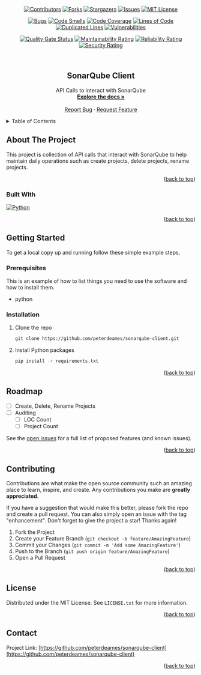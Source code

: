 <a name="readme-top"></a>
<div align="center">

<!-- PROJECT SHIELDS -->
<!--
*** I'm using markdown "reference style" links for readability.
*** Reference links are enclosed in brackets [ ] instead of parentheses ( ).
*** See the bottom of this document for the declaration of the reference variables
*** for contributors-url, forks-url, etc. This is an optional, concise syntax you may use.
*** https://www.markdownguide.org/basic-syntax/#reference-style-links
-->
[![Contributors][contributors-shield]][contributors-url]
[![Forks][forks-shield]][forks-url]
[![Stargazers][stars-shield]][stars-url]
[![Issues][issues-shield]][issues-url]
[![MIT License][license-shield]][license-url]

[![Bugs][bugs-badge]][sonar-url]
[![Code Smells][codesmells-badge]][sonar-url]
[![Code Coverage][coverage-badge]][sonar-url]
[![Lines of Code][loc-badge]][sonar-url]
[![Duplicated Lines][duplicatedlines-badge]][sonar-url]
[![Vulnerabilities][vulnerabilities-badge]][sonar-url]

[![Quality Gate Status][qualitygate-badge]][sonar-url]
[![Maintainability Rating][maintainability-badge]][sonar-url]
[![Reliability Rating][reliability-badge]][sonar-url]
[![Security Rating][security-badge]][sonar-url]


<!-- PROJECT LOGO -->
<br />
<h2 align="center">SonarQube Client</h2>

  <p align="center">
    API Calls to interact with SonarQube
    <br />
    <a href="https://github.com/peterdeames/sonarqube-client"><strong>Explore the docs »</strong></a>
    <br />
    <br />
    <a href="https://github.com/peterdeames/sonarqube-client/issues">Report Bug</a>
    ·
    <a href="https://github.com/peterdeames/sonarqube-client/issues">Request Feature</a>
  </p>
</div>



<!-- TABLE OF CONTENTS -->
<details>
  <summary>Table of Contents</summary>
  <ol>
    <li>
      <a href="#about-the-project">About The Project</a>
      <ul>
        <li><a href="#built-with">Built With</a></li>
      </ul>
    </li>
    <li>
      <a href="#getting-started">Getting Started</a>
      <ul>
        <li><a href="#prerequisites">Prerequisites</a></li>
        <li><a href="#installation">Installation</a></li>
      </ul>
    </li>
    <li><a href="#usage">Usage</a></li>
    <li><a href="#roadmap">Roadmap</a></li>
    <li><a href="#contributing">Contributing</a></li>
    <li><a href="#license">License</a></li>
    <li><a href="#contact">Contact</a></li>
    <li><a href="#acknowledgments">Acknowledgments</a></li>
  </ol>
</details>



<!-- ABOUT THE PROJECT -->
## About The Project

This project is collection of API calls that interact with SonarQube to help maintain daily operations such as create projects, delete projects, rename projects.

<p align="right">(<a href="#readme-top">back to top</a>)</p>



### Built With

[![Python][Python.org]][Python-url]

<p align="right">(<a href="#readme-top">back to top</a>)</p>



<!-- GETTING STARTED -->
## Getting Started


To get a local copy up and running follow these simple example steps.

### Prerequisites

This is an example of how to list things you need to use the software and how to install them.
* python

### Installation

1. Clone the repo
   ```sh
   git clone https://github.com/peterdeames/sonarqube-client.git
   ```
2. Install Python packages
   ```sh
   pip install -r requirements.txt
   ```

<p align="right">(<a href="#readme-top">back to top</a>)</p>



<!-- USAGE EXAMPLES -->
<!-- ## Usage

Use this space to show useful examples of how a project can be used. Additional screenshots, code examples and demos work well in this space. You may also link to more resources.

_For more examples, please refer to the [Documentation](https://example.com)_

<p align="right">(<a href="#readme-top">back to top</a>)</p> -->



<!-- ROADMAP -->
## Roadmap

- [ ] Create, Delete, Rename Projects
- [ ] Auditing
    - [ ] LOC Count
    - [ ] Project Count

See the [open issues](https://github.com/peterdeames/sonarqube-client/issues) for a full list of proposed features (and known issues).

<p align="right">(<a href="#readme-top">back to top</a>)</p>



<!-- CONTRIBUTING -->
## Contributing

Contributions are what make the open source community such an amazing place to learn, inspire, and create. Any contributions you make are **greatly appreciated**.

If you have a suggestion that would make this better, please fork the repo and create a pull request. You can also simply open an issue with the tag "enhancement".
Don't forget to give the project a star! Thanks again!

1. Fork the Project
2. Create your Feature Branch (`git checkout -b feature/AmazingFeature`)
3. Commit your Changes (`git commit -m 'Add some AmazingFeature'`)
4. Push to the Branch (`git push origin feature/AmazingFeature`)
5. Open a Pull Request

<p align="right">(<a href="#readme-top">back to top</a>)</p>



<!-- LICENSE -->
## License

Distributed under the MIT License. See `LICENSE.txt` for more information.

<p align="right">(<a href="#readme-top">back to top</a>)</p>



<!-- CONTACT -->
## Contact

Project Link: [https://github.com/peterdeames/sonarqube-client](https://github.com/peterdeames/sonarqube-client)

<p align="right">(<a href="#readme-top">back to top</a>)</p>



<!-- ACKNOWLEDGMENTS -->
<!-- ## Acknowledgments

* []()
* []()
* []()

<p align="right">(<a href="#readme-top">back to top</a>)</p> -->



<!-- MARKDOWN LINKS & IMAGES -->
<!-- https://www.markdownguide.org/basic-syntax/#reference-style-links -->
[contributors-shield]: https://img.shields.io/github/contributors/peterdeames/sonarqube-client.svg?style=for-the-badge
[contributors-url]: https://github.com/peterdeames/sonarqube-client/graphs/contributors
[forks-shield]: https://img.shields.io/github/forks/peterdeames/sonarqube-client.svg?style=for-the-badge
[forks-url]: https://github.com/peterdeames/sonarqube-client/network/members
[stars-shield]: https://img.shields.io/github/stars/peterdeames/sonarqube-client.svg?style=for-the-badge
[stars-url]: https://github.com/peterdeames/sonarqube-client/stargazers
[issues-shield]: https://img.shields.io/github/issues/peterdeames/sonarqube-client.svg?style=for-the-badge
[issues-url]: https://github.com/peterdeames/sonarqube-client/issues
[license-shield]: https://img.shields.io/github/license/peterdeames/sonarqube-client.svg?style=for-the-badge
[license-url]: https://github.com/peterdeames/sonarqube-client/blob/master/LICENSE.txt
[product-screenshot]: images/screenshot.png
[Python.org]: https://img.shields.io/badge/Python-0769AD?style=for-the-badge&logo=python&logoColor=white
[Python-url]: https://www.python.org

[sonar-url]: https://sonarcloud.io/summary/new_code?id=peterdeames_sonarqube-client
[bugs-badge]: https://sonarcloud.io/api/project_badges/measure?project=peterdeames_sonarqube-client&metric=bugs
[codesmells-badge]: https://sonarcloud.io/api/project_badges/measure?project=peterdeames_sonarqube-client&metric=code_smells
[coverage-badge]: https://sonarcloud.io/api/project_badges/measure?project=peterdeames_sonarqube-client&metric=coverage
[loc-badge]: https://sonarcloud.io/api/project_badges/measure?project=peterdeames_sonarqube-client&metric=ncloc
[duplicatedlines-badge]: https://sonarcloud.io/api/project_badges/measure?project=peterdeames_sonarqube-client&metric=duplicated_lines_density
[vulnerabilities-badge]: https://sonarcloud.io/api/project_badges/measure?project=peterdeames_sonarqube-client&metric=vulnerabilities

[qualitygate-badge]: https://sonarcloud.io/api/project_badges/measure?project=peterdeames_sonarqube-client&metric=alert_status
[maintainability-badge]: https://sonarcloud.io/api/project_badges/measure?project=peterdeames_sonarqube-client&metric=sqale_rating
[reliability-badge]: https://sonarcloud.io/api/project_badges/measure?project=peterdeames_sonarqube-client&metric=reliability_rating
[security-badge]: https://sonarcloud.io/api/project_badges/measure?project=peterdeames_sonarqube-client&metric=security_rating